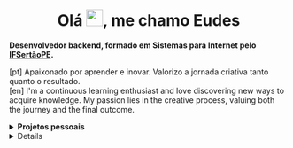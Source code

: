 <h1 align="center" >Olá <img src="https://raw.githubusercontent.com/kaueMarques/kaueMarques/master/hi.gif" height="30px">, me chamo Eudes</h1>
<b> Desenvolvedor backend, formado em Sistemas para Internet pelo <a href="https://ifsertaope.edu.br/" target="blank_">IFSertãoPE</a>. </b><br/>

[pt] Apaixonado por aprender e inovar. Valorizo a jornada criativa tanto quanto o resultado.</br>
[en] I'm a continuous learning enthusiast and love discovering new ways to acquire knowledge. My passion lies in the creative process, valuing both the journey and the final outcome.</br>

<details>
<summary><b>Projetos pessoais</b></summary>  
  
- [Quiz Educacional](https://github.com/Eudesps/quiz-educacional)
- [Gestão de Patrimônio](https://github.com/Eudesps/gestao)
- [Aplicativo de anotações](https://github.com/Eudesps/anotacoesapp)

</details>

<details>
<p align="center"> Languages
<p align="center">
     <img src="https://ziadoua.github.io/m3-Markdown-Badges/badges/Kotlin/kotlin2.svg">
     <img src="https://ziadoua.github.io/m3-Markdown-Badges/badges/Java/java2.svg">
     <img src="https://ziadoua.github.io/m3-Markdown-Badges/badges/Python/python3.svg">
     <img src="https://ziadoua.github.io/m3-Markdown-Badges/badges/Javascript/javascript3.svg">
<br>
  
## <p align="center"> Frameworks
<p align="center">
     <img src="https://ziadoua.github.io/m3-Markdown-Badges/badges/ReactNative/reactnative3.svg">
     <img src="https://ziadoua.github.io/m3-Markdown-Badges/badges/Bootstrap/bootstrap1.svg">
<br>
</details>
